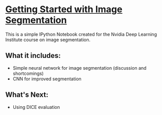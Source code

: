 # [Getting Started with Image Segmentation](https://learn.nvidia.com/courses/course-detail?course_id=course-v1:DLI+L-FX-04+V2)

This is a simple IPython Notebook created for the Nvidia Deep Learning Institute course on image segmentation.

## What it includes:
- Simple neural network for image segmentation (discussion and shortcomings)
- CNN for improved segmentation

## What's Next:
- Using DICE evaluation
